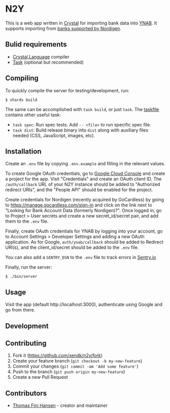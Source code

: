# N2Y

This is a web app written in [Crystal](https://crystal-lang.org) for
importing bank data into [YNAB](https://www.youneedabudget.com/). It
supports importing from [banks supported by
Nordigen](https://nordigen.com/en/coverage/).

## Bulid requirements

* [Crystal Language](https://crystal-lang.org/) compiler
* [Task](https://taskfile.dev/) (optional but recommended)

## Compiling

To quickly compile the server for testing/development, run:

``` shell
$ shards build
```

The same can be accomplished with `task build`, or just `task`. The
[taskfile](./Taskfile.dist.yml) contains other useful task:

* `task spec`: Run spec tests. Add `-- <file>` to run specific spec
  file.
* `task dist`: Build release binary into `dist` along with auxiliary
  files needed (CSS, JavaScript, images, etc).

## Installation

Create an `.env` file by copying `.env.example` and filling in the
relevant values.

To create Google OAuth credentials, go to [Google Cloud
Console](https://console.cloud.google.com) and create a project for
the app. Visit "Credentials" and create an OAuth client ID. The
`/auth/callback` URL of your N2Y instance should be added to
"Authorized redirect URIs", and the "People API" should be enabled for
the project.

Create credentials for Nordigen (recently acquired by GoCardless) by going to
https://manage.gocardless.com/sign-in and click on the link next to
"Looking for Bank Account Data (formerly Nordigen)?". Once logged in,
go to Project > User secrets and create a new secret_id/secret pair,
and add them to the `.env` file.

Finally, create OAuth credentials for YNAB by logging into your account, go
to Account Settings > Developer Settings and adding a new OAuth
application. As for Google, `auth/ynab/callback` should be added to
Redirect URI(s), and the client_id/secret should be added to the
`.env` file.

You can also add a `SENTRY_DSN` to the `.env` file to track errors in
[Sentry.io](https://sentry.io)

Finally, run the server:

``` shell
$ ./bin/server
```

## Usage

Visit the app (default http://localhost:3000), authenticate using
Google and go from there.

## Development

## Contributing

1. Fork it (<https://github.com/xendk/n2y/fork>)
2. Create your feature branch (`git checkout -b my-new-feature`)
3. Commit your changes (`git commit -am 'Add some feature'`)
4. Push to the branch (`git push origin my-new-feature`)
5. Create a new Pull Request

## Contributors

- [Thomas Fini Hansen](https://github.com/xendk) - creator and maintainer
